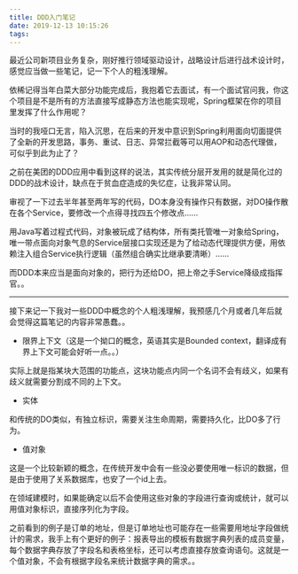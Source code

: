 ```yaml
---
title: DDD入门笔记
date: 2019-12-13 10:15:26
tags:
---
```


最近公司新项目业务复杂，刚好推行领域驱动设计，战略设计后进行战术设计时，感觉应当做一些笔记，记一下个人的粗浅理解。

依稀记得当年白菜大部分功能完成后，我抱着它去面试，有一个面试官问我，你这个项目是不是所有的方法直接写成静态方法也能实现呢，Spring框架在你的项目里发挥了什么作用呢？

当时的我哑口无言，陷入沉思，在后来的开发中意识到Spring利用面向切面提供了全新的开发思路，事务、重试、日志、异常拦截等可以用AOP和动态代理做，可似乎到此为止了？

之前在美团的DDD应用中看到这样的说法，其实传统分层开发用的就是简化过的DDD的战术设计，缺点在于贫血症造成的失忆症，让我非常认同。

审视了一下过去半年甚至两年写的代码，DO本身没有操作只有数据，对DO操作散在各个Service，要修改一个点得寻找四五个修改点……

用Java写着过程式代码，对象被玩成了结构体，所有类托管唯一对象给Spring，唯一带点面向对象气息的Service层接口实现还是为了给动态代理提供方便，用依赖注入组合Service执行逻辑（虽然组合确实比继承要清晰）……

而DDD本来应当是面向对象的，把行为还给DO，把上帝之手Service降级成指挥官。。

---

接下来记一下我对一些DDD中概念的个人粗浅理解，我预感几个月或者几年后就会觉得这篇笔记的内容非常愚蠢。。

- 限界上下文（这是一个拗口的概念，英语其实是Bounded context，翻译成有界上下文可能会好听一点。。）

实际上就是指某块大范围的功能点，这块功能点内同一个名词不会有歧义，如果有歧义就需要分割成不同的上下文。

- 实体

和传统的DO类似，有独立标识，需要关注生命周期，需要持久化，比DO多了行为。

- 值对象

这是一个比较新颖的概念，在传统开发中会有一些没必要使用唯一标识的数据，但是由于使用了关系数据库，也安了一个id上去。

在领域建模时，如果能确定以后不会使用这些对象的字段进行查询或统计，就可以用值对象标识，直接序列化为字段。

之前看到的例子是订单的地址，但是订单地址也可能存在一些需要用地址字段做统计的需求，我手上有个更好的例子：报表导出的模板有数据字典列表的成员变量，每个数据字典存放了字段名和表格坐标，还可以考虑直接存放查询语句。这就是一个值对象，不会有根据字段名来统计数据字典的需求。。

















